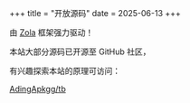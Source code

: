 +++
title = "开放源码"
date = 2025-06-13
+++

由 [Zola](https://www.getzola.org/) 框架强力驱动！

本站大部分源码已开源至 GitHub 社区，

有兴趣探索本站的原理可访问：

[AdingApkgg/tb](https://github.com/AdingApkgg/tb)

